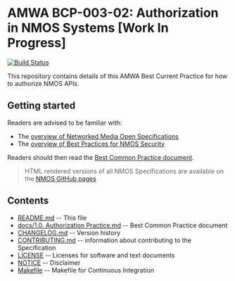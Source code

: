 # AMWA BCP-003-02: Authorization in NMOS Systems \[Work In Progress\]

[![Build Status](https://travis-ci.com/AMWA-TV/nmos-authorization-practice?branch=v1.0-dev)](https://travis-ci.com/AMWA-TV/nmos-authorization-practice)

This repository contains details of this AMWA Best Current Practice for how to authorize NMOS APIs.

## Getting started

Readers are advised to be familiar with:

- The [overview of Networked Media Open Specifications](https://amwa-tv.github.io/nmos)
- The [overview of Best Practices for NMOS Security](https://amwa-tv.github.io/nmos-api-security)

Readers should then read the [Best Common Practice document](docs/1.0.%20Authorization%20Practice.md).

> HTML rendered versions of all NMOS Specifications are available on the [NMOS GitHub pages](https://amwa-tv.github.io/nmos)

## Contents

- [README.md](README.md) -- This file
- [docs/1.0. Authorization Practice.md](docs/1.0.%20Authorization%20Practice.md) -- Best Common Practice document
- [CHANGELOG.md](CHANGELOG.md) -- Version history
- [CONTRIBUTING.md](CONTRIBUTING.md) -- information about contributing to the Specification
- [LICENSE](LICENSE) -- Licenses for software and text documents
- [NOTICE](NOTICE) -- Disclaimer
- [Makefile](Makefile) -- Makefile for Continuous Integration
